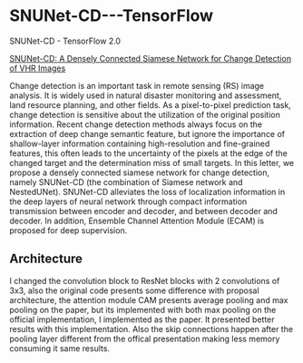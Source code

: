 # SNUNet-CD---TensorFlow
SNUNet-CD - TensorFlow 2.0


[SNUNet-CD: A Densely Connected Siamese Network for Change Detection of VHR Images](https://ieeexplore.ieee.org/document/9355573)


Change detection is an important task in remote sensing (RS) image analysis. It is widely used in natural disaster monitoring and assessment, land resource planning, and other fields. As a pixel-to-pixel prediction task, change detection is sensitive about the utilization of the original position information. Recent change detection methods always focus on the extraction of deep change semantic feature, but ignore the importance of shallow-layer information containing high-resolution and fine-grained features, this often leads to the uncertainty of the pixels at the edge of the changed target and the determination miss of small targets. In this letter, we propose a densely connected siamese network for change detection, namely SNUNet-CD (the combination of Siamese network and NestedUNet). SNUNet-CD alleviates the loss of localization information in the deep layers of neural network through compact information transmission between encoder and decoder, and between decoder and decoder. In addition, Ensemble Channel Attention Module (ECAM) is proposed for deep supervision.

## Architecture

I changed the convolution block to ResNet blocks with 2 convolutions of 3x3, also the original code presents some difference with proposal architecture, the attention module CAM presents average pooling and max pooling on the paper, but its implemented with both max pooling on the official implementation, I implemented as the paper. It presented better results with this implementation. Also the skip connections happen after the pooling layer different from the offical presentation making less memory consuming it same results.

